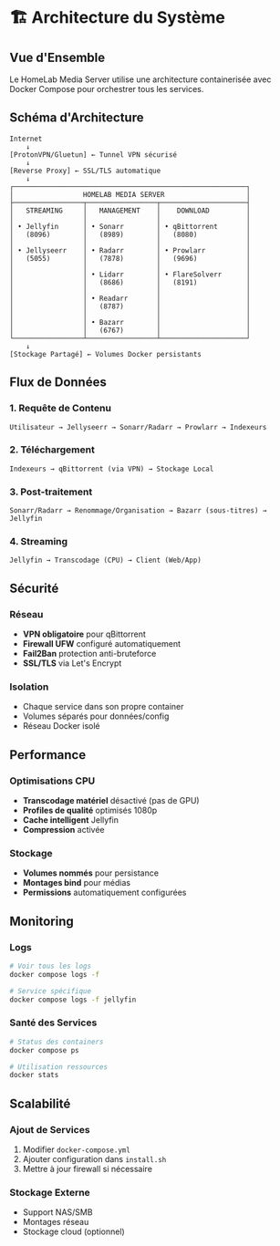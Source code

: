 # 🏗️ Architecture du Système

## Vue d'Ensemble

Le HomeLab Media Server utilise une architecture containerisée avec Docker Compose pour orchestrer tous les services.

## Schéma d'Architecture

```
Internet
    ↓
[ProtonVPN/Gluetun] ← Tunnel VPN sécurisé
    ↓
[Reverse Proxy] ← SSL/TLS automatique
    ↓
┌─────────────────────────────────────────────────────────┐
│                 HOMELAB MEDIA SERVER                    │
├─────────────────┬─────────────────┬─────────────────────┤
│   STREAMING     │   MANAGEMENT    │    DOWNLOAD         │
│                 │                 │                     │
│ • Jellyfin      │ • Sonarr        │ • qBittorrent       │
│   (8096)        │   (8989)        │   (8080)            │
│                 │                 │                     │
│ • Jellyseerr    │ • Radarr        │ • Prowlarr          │
│   (5055)        │   (7878)        │   (9696)            │
│                 │                 │                     │
│                 │ • Lidarr        │ • FlareSolverr      │
│                 │   (8686)        │   (8191)            │
│                 │                 │                     │
│                 │ • Readarr       │                     │
│                 │   (8787)        │                     │
│                 │                 │                     │
│                 │ • Bazarr        │                     │
│                 │   (6767)        │                     │
└─────────────────┴─────────────────┴─────────────────────┘
    ↓
[Stockage Partagé] ← Volumes Docker persistants
```

## Flux de Données

### 1. **Requête de Contenu**
```
Utilisateur → Jellyseerr → Sonarr/Radarr → Prowlarr → Indexeurs
```

### 2. **Téléchargement**
```
Indexeurs → qBittorrent (via VPN) → Stockage Local
```

### 3. **Post-traitement**
```
Sonarr/Radarr → Renommage/Organisation → Bazarr (sous-titres) → Jellyfin
```

### 4. **Streaming**
```
Jellyfin → Transcodage (CPU) → Client (Web/App)
```

## Sécurité

### Réseau
- **VPN obligatoire** pour qBittorrent
- **Firewall UFW** configuré automatiquement
- **Fail2Ban** protection anti-bruteforce
- **SSL/TLS** via Let's Encrypt

### Isolation
- Chaque service dans son propre container
- Volumes séparés pour données/config
- Réseau Docker isolé

## Performance

### Optimisations CPU
- **Transcodage matériel** désactivé (pas de GPU)
- **Profiles de qualité** optimisés 1080p
- **Cache intelligent** Jellyfin
- **Compression** activée

### Stockage
- **Volumes nommés** pour persistance
- **Montages bind** pour médias
- **Permissions** automatiquement configurées

## Monitoring

### Logs
```bash
# Voir tous les logs
docker compose logs -f

# Service spécifique
docker compose logs -f jellyfin
```

### Santé des Services
```bash
# Status des containers
docker compose ps

# Utilisation ressources
docker stats
```

## Scalabilité

### Ajout de Services
1. Modifier `docker-compose.yml`
2. Ajouter configuration dans `install.sh`
3. Mettre à jour firewall si nécessaire

### Stockage Externe
- Support NAS/SMB
- Montages réseau
- Stockage cloud (optionnel)
